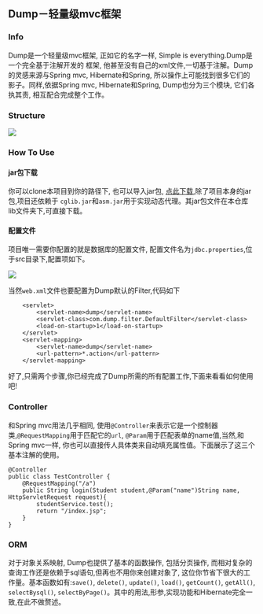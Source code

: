 ## Dump－轻量级mvc框架

### Info

Dump是一个轻量级mvc框架, 正如它的名字一样, Simple is everything.Dump是一个完全基于注解开发的
框架, 他甚至没有自己的xml文件,一切基于注解。Dump的灵感来源与Spring mvc, Hibernate和Spring, 
所以操作上可能找到很多它们的影子。同样,依据Spring mvc, Hibernate和Spring, Dump也分为三个模块,
它们各执其责, 相互配合完成整个工作。

### Structure

![](screenshots/structure.png)

### How To Use

#### jar包下载

你可以clone本项目到你的路径下, 也可以导入jar包, [点此下载](),除了项目本身的jar包,项目还依赖于
`cglib.jar`和`asm.jar`用于实现动态代理。其jar包文件在本仓库lib文件夹下,可直接下载。

#### 配置文件

项目唯一需要你配置的就是数据库的配置文件, 配置文件名为`jdbc.properties`,位于src目录下,配置项如下。

![](screenshots/jdbc.png)

当然`web.xml`文件也要配置为Dump默认的Filter,代码如下
```
    <servlet>
        <servlet-name>dump</servlet-name>
        <servlet-class>com.dump.filter.DefaultFilter</servlet-class>
        <load-on-startup>1</load-on-startup>
    </servlet>
    <servlet-mapping>
        <servlet-name>dump</servlet-name>
        <url-pattern>*.action</url-pattern>
    </servlet-mapping>
```
好了,只需两个步骤,你已经完成了Dump所需的所有配置工作,下面来看看如何使用吧!

### Controller

和Spring mvc用法几乎相同, 使用`@Controller`来表示它是一个控制器类,`@RequestMapping`用于匹配它的`url`,
`@Param`用于匹配表单的name值,当然,和Spring mvc一样, 你也可以直接传人具体类来自动填充属性值。下面展示了这三个
基本注解的使用。
```
@Controller
public class TestController {
    @RequestMapping("/a")
    public String login(Student student,@Param("name")String name, HttpServletRequest request){
        studentService.test();
        return "/index.jsp";
    }
}
```

### ORM

对于对象关系映射, Dump也提供了基本的函数操作, 包括分页操作, 而相对复杂的查询工作还是依赖于sql语句,但再也不用你来创建对象了,
这位你节省下很大的工作量。基本函数如有:`save()`, `delete()`, `update()`, `load()`, `getCount()`, `getAll()`, `selectBysql()`, 
`selectByPage()`。其中的用法,形参,实现功能和Hibernate完全一致,在此不做赘述。





 
